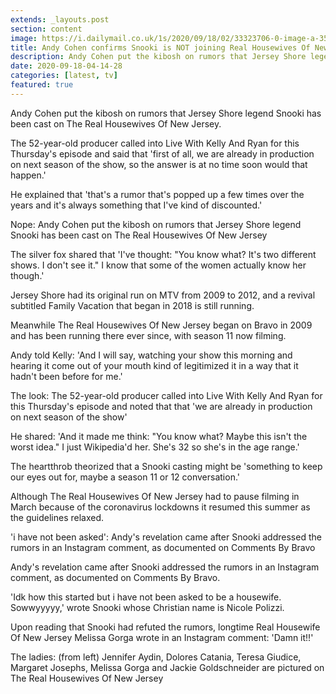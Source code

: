 ```yaml
---
extends: _layouts.post
section: content
image: https://i.dailymail.co.uk/1s/2020/09/18/02/33323706-0-image-a-35_1600390816131.jpg 
title: Andy Cohen confirms Snooki is NOT joining Real Housewives Of New Jersey 
description: Andy Cohen put the kibosh on rumors that Jersey Shore legend Snooki has been cast on The Real Housewives Of New Jersey. The 52-year-old producer called into Live With Kelly And Ryan. 
date: 2020-09-18-04-14-28 
categories: [latest, tv] 
featured: true 
--- 
```

Andy Cohen put the kibosh on rumors that Jersey Shore legend Snooki has been cast on The Real Housewives Of New Jersey.

The 52-year-old producer called into Live With Kelly And Ryan for this Thursday's episode and said that 'first of all, we are already in production on next season of the show, so the answer is at no time soon would that happen.'

He explained that 'that's a rumor that's popped up a few times over the years and it's always something that I've kind of discounted.'

Nope: Andy Cohen put the kibosh on rumors that Jersey Shore legend Snooki has been cast on The Real Housewives Of New Jersey

The silver fox shared that 'I've thought: "You know what? It's two different shows. I don't see it." I know that some of the women actually know her though.'

Jersey Shore had its original run on MTV from 2009 to 2012, and a revival subtitled Family Vacation that began in 2018 is still running.

Meanwhile The Real Housewives Of New Jersey began on Bravo in 2009 and has been running there ever since, with season 11 now filming. 

Andy told Kelly: 'And I will say, watching your show this morning and hearing it come out of your mouth kind of legitimized it in a way that it hadn't been before for me.'

The look: The 52-year-old producer called into Live With Kelly And Ryan for this Thursday's episode and noted that that 'we are already in production on next season of the show'

He shared: 'And it made me think: "You know what? Maybe this isn't the worst idea." I just Wikipedia'd her. She's 32 so she's in the age range.' 

The heartthrob theorized that a Snooki casting might be 'something to keep our eyes out for, maybe a season 11 or 12 conversation.'

Although The Real Housewives Of New Jersey had to pause filming in March because of the coronavirus lockdowns it resumed this summer as the guidelines relaxed.

'i have not been asked': Andy's revelation came after Snooki addressed the rumors in an Instagram comment, as documented on Comments By Bravo

Andy's revelation came after Snooki addressed the rumors in an Instagram comment, as documented on Comments By Bravo.

'Idk how this started but i have not been asked to be a housewife. Sowwyyyyy,' wrote Snooki whose Christian name is Nicole Polizzi.

Upon reading that Snooki had refuted the rumors, longtime Real Housewife Of New Jersey Melissa Gorga wrote in an Instagram comment: 'Damn it!!' 

The ladies: (from left) Jennifer Aydin, Dolores Catania, Teresa Giudice, Margaret Josephs, Melissa Gorga and Jackie Goldschneider are pictured on The Real Housewives Of New Jersey

